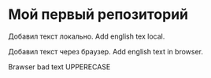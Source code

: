 # Мой первый репозиторий

Добавил текст локально. Add english tex local.

Добавил текст через браузер. Add english text in browser.


Brawser bad text
UPPERECASE
